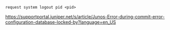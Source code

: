 ```
request system logout pid <pid>
```
https://supportportal.juniper.net/s/article/Junos-Error-during-commit-error-configuration-database-locked-by?language=en_US
